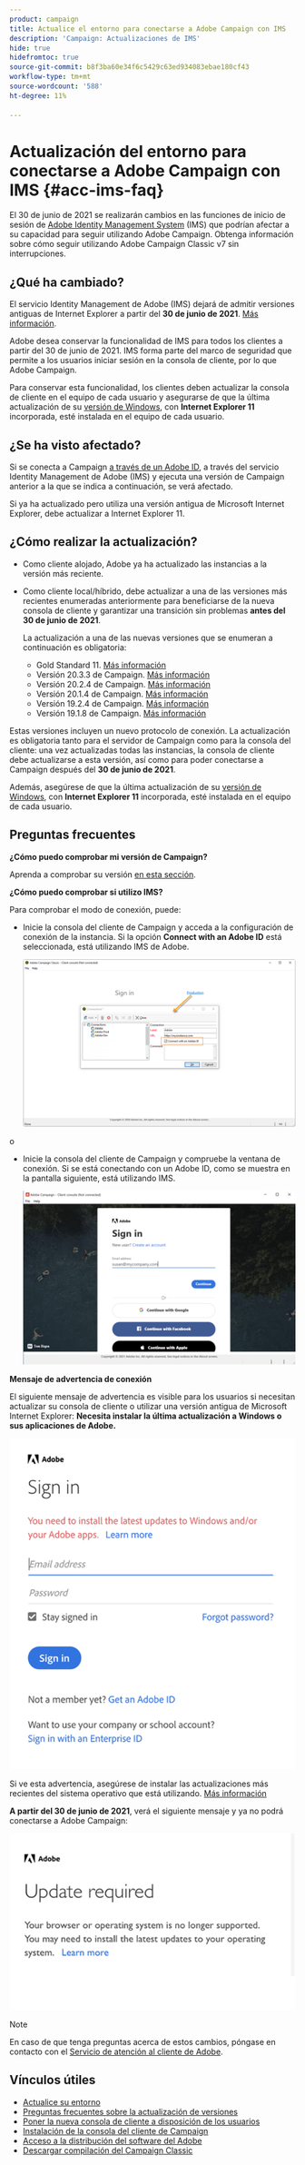 ```yaml
---
product: campaign
title: Actualice el entorno para conectarse a Adobe Campaign con IMS
description: 'Campaign: Actualizaciones de IMS'
hide: true
hidefromtoc: true
source-git-commit: b8f3ba60e34f6c5429c63ed934083ebae180cf43
workflow-type: tm+mt
source-wordcount: '588'
ht-degree: 11%

---
```


# Actualización del entorno para conectarse a Adobe Campaign con IMS {#acc-ims-faq}

El 30 de junio de 2021 se realizarán cambios en las funciones de inicio de sesión de [Adobe Identity Management System](https://helpx.adobe.com/es/enterprise/using/identity.html) (IMS) que podrían afectar a su capacidad para seguir utilizando Adobe Campaign. Obtenga información sobre cómo seguir utilizando Adobe Campaign Classic v7 sin interrupciones.

## ¿Qué ha cambiado?

El servicio Identity Management de Adobe (IMS) dejará de admitir versiones antiguas de Internet Explorer a partir del **30 de junio de 2021**. [Más información](https://helpx.adobe.com/x-productkb/global/update-operating-system-and-browser.html).

Adobe desea conservar la funcionalidad de IMS para todos los clientes a partir del 30 de junio de 2021. IMS forma parte del marco de seguridad que permite a los usuarios iniciar sesión en la consola de cliente, por lo que Adobe Campaign.

Para conservar esta funcionalidad, los clientes deben actualizar la consola de cliente en el equipo de cada usuario y asegurarse de que la última actualización de su [versión de Windows](../rn/using/compatibility-matrix.md#ClientConsoleoperatingsystems), con **Internet Explorer 11** incorporada, esté instalada en el equipo de cada usuario.

## ¿Se ha visto afectado?

Si se conecta a Campaign [a través de un Adobe ID](../integrations/using/about-adobe-id.md), a través del servicio Identity Management de Adobe (IMS) y ejecuta una versión de Campaign anterior a la que se indica a continuación, se verá afectado.

Si ya ha actualizado pero utiliza una versión antigua de Microsoft Internet Explorer, debe actualizar a Internet Explorer 11.

## ¿Cómo realizar la actualización?

* Como cliente alojado, Adobe ya ha actualizado las instancias a la versión más reciente.

* Como cliente local/híbrido, debe actualizar a una de las versiones más recientes enumeradas anteriormente para beneficiarse de la nueva consola de cliente y garantizar una transición sin problemas **antes del 30 de junio de 2021**.

   La actualización a una de las nuevas versiones que se enumeran a continuación es obligatoria:

   * Gold Standard 11. [Más información](../rn/using/gold-standard.md)
   * Versión 20.3.3 de Campaign. [Más información](../rn/using/release--20-3.md)
   * Versión 20.2.4 de Campaign. [Más información](../rn/using/release--20-2.md)
   * Versión 20.1.4 de Campaign. [Más información](../rn/using/release--20-1.md)
   * Versión 19.2.4 de Campaign. [Más información](../rn/using/release--19-2.md)
   * Versión 19.1.8 de Campaign. [Más información](../rn/using/release--19-1.md)

Estas versiones incluyen un nuevo protocolo de conexión. La actualización es obligatoria tanto para el servidor de Campaign como para la consola del cliente: una vez actualizadas todas las instancias, la consola de cliente debe actualizarse a esta versión, así como para poder conectarse a Campaign después del **30 de junio de 2021**.

Además, asegúrese de que la última actualización de su [versión de Windows](../rn/using/compatibility-matrix.md#ClientConsoleoperatingsystems), con **Internet Explorer 11** incorporada, esté instalada en el equipo de cada usuario.

## Preguntas frecuentes

**¿Cómo puedo comprobar mi versión de Campaign?**

Aprenda a comprobar su versión [en esta sección](../platform/using/launching-adobe-campaign.md#getting-your-campaign-version).


**¿Cómo puedo comprobar si utilizo IMS?**

Para comprobar el modo de conexión, puede:

* Inicie la consola del cliente de Campaign y acceda a la configuración de conexión de la instancia. Si la opción **Connect with an Adobe ID** está seleccionada, está utilizando IMS de Adobe.

   ![](../integrations/using/assets/ims_1.png)

o

* Inicie la consola del cliente de Campaign y compruebe la ventana de conexión. Si se está conectando con un Adobe ID, como se muestra en la pantalla siguiente, está utilizando IMS.

   ![](../integrations/using/assets/adobeID.png)

**Mensaje de advertencia de conexión**

El siguiente mensaje de advertencia es visible para los usuarios si necesitan actualizar su consola de cliente o utilizar una versión antigua de Microsoft Internet Explorer: **Necesita instalar la última actualización a Windows o sus aplicaciones de Adobe.**

![](../integrations/using/assets/do-not-localize/errorMsg.png)

Si ve esta advertencia, asegúrese de instalar las actualizaciones más recientes del sistema operativo que está utilizando. [Más información](https://helpx.adobe.com/x-productkb/global/update-operating-system-and-browser.html)

**A partir del 30 de junio de 2021**, verá el siguiente mensaje y ya no podrá conectarse a Adobe Campaign:

![](../integrations/using/assets/do-not-localize/errorUpdateReq.png)

>[!NOTE]
>
>En caso de que tenga preguntas acerca de estos cambios, póngase en contacto con el [Servicio de atención al cliente de Adobe](https://helpx.adobe.com/es/enterprise/admin-guide.html/enterprise/using/support-for-experience-cloud.ug.html).


## Vínculos útiles

* [Actualice su entorno](../production/using/build-upgrade.md)
* [Preguntas frecuentes sobre la actualización de versiones](../platform/using/faq-build-upgrade.md)
* [Poner la nueva consola de cliente a disposición de los usuarios](../installation/using/client-console-availability-for-windows.md)
* [Instalación de la consola del cliente de Campaign](../installation/using/installing-the-client-console.md)
* [Acceso a la distribución del software del Adobe](https://experienceleague.adobe.com/docs/experience-cloud/software-distribution/home.html?lang=en)
* [Descargar compilación del Campaign Classic](https://experience.adobe.com/#/downloads/content/software-distribution/en/campaign.html)